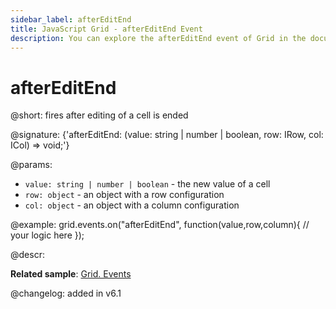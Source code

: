 ```yaml
---
sidebar_label: afterEditEnd
title: JavaScript Grid - afterEditEnd Event 
description: You can explore the afterEditEnd event of Grid in the documentation of the DHTMLX JavaScript UI library. Browse developer guides and API reference, try out code examples and live demos, and download a free 30-day evaluation version of DHTMLX Suite 7.
---
```


# afterEditEnd

@short: fires after editing of a cell is ended

@signature: {'afterEditEnd: (value: string | number | boolean, row: IRow, col: ICol) => void;'}

@params:
- `value: string | number | boolean` - the new value of a cell
- `row: object` - an object with a row configuration
- `col: object` - an object with a column configuration

@example:
grid.events.on("afterEditEnd", function(value,row,column){
	// your logic here
});

@descr:

**Related sample**: [Grid. Events	](https://snippet.dhtmlx.com/9zeyp4ds)

@changelog: added in v6.1
